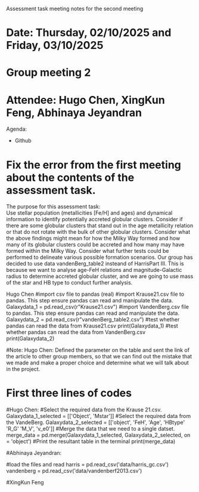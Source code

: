 Assessment task meeting notes for the second meeting
# Date: Thursday, 02/10/2025 and Friday, 03/10/2025
# Group meeting 2 
# Attendee: Hugo Chen, XingKun Feng, Abhinaya Jeyandran

Agenda:
- Github

# Fix the error from the first meeting about the contents of the assessment task.
The purpose for this assessment task:  
Use stellar population (metallicities [Fe/H] and ages) and dynamical information to identify potentially accreted globular clusters. Consider if there are some globular clusters that stand out in the age metallicity relation or that do not rotate with the bulk of other globular clusters. 
Consider what the above findings might mean for how the Milky Way formed and how many of its globular clusters could be accreted and how many may have formed within the Milky Way. Consider what further tests could be performed to delineate various possible formation scenarios.
Our group has decided to use data vandenBerg_table2 insteand of HarrisPart III. This is because we want to analyse age-FeH relations and magnitude-Galactic radius to determine accreted globular cluster, and we are going to use mass of the star and HB type to conduct further analysis.  


Hugo Chen
#import csv file to pandas (real)
#import Krause21.csv file to pandas. This step ensure pandas can read and manipulate the data. 
Galaxydata_1 = pd.read_csv(r"Krause21.csv")
#import VandenBerg.csv file to pandas. This step ensure pandas can read and manipulate the data.
Galaxydata_2 = pd.read_csv(r"vandenBerg_table2.csv")
#test whether pandas can read the data from Krause21.csv
print(Galaxydata_1)
#test whether pandas can read the data from VandenBerg.csv
print(Galaxydata_2)

#Note:
Hugo Chen: 
Defined the parameter on the table and sent the link of the article to other group members, so that we can find out the mistake that we made and make a proper choice and determine what we will talk about in the project.



# First three lines of codes
#Hugo Chen:
#Select the required data from the Krause 21.csv.
Galaxydata_1_selected = [['Object', 'Mstar']]
#Select the required data from the VandeBerg.
Galaxydata_2_selected = [['object', 'FeH', 'Age', 'HBtype' 'R_G' 'M_V', 'v_e0']]
#Merge the data that we need to a single datset.
merge_data = pd.merge(Galaxydata_1_selected, Galaxydata_2_selected, on = 'object')
#Print the resultant table in the terminal
print(merge_data)

#Abhinaya Jeyandran:

#load the files and read 
harris = pd.read_csv('data/harris_gc.csv')
vandenberg = pd.read_csv('data/vandenberf2013.csv')


#XingKun Feng
